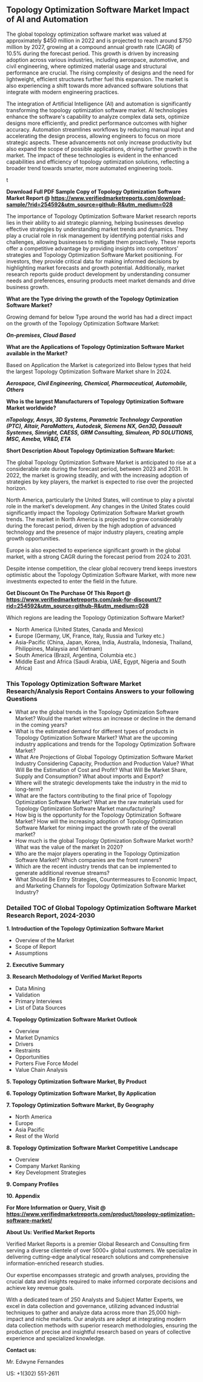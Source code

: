 <h2>Topology Optimization Software Market Impact of AI and Automation</h2><p>The global topology optimization software market was valued at approximately $450 million in 2022 and is projected to reach around $750 million by 2027, growing at a compound annual growth rate (CAGR) of 10.5% during the forecast period. This growth is driven by increasing adoption across various industries, including aerospace, automotive, and civil engineering, where optimized material usage and structural performance are crucial. The rising complexity of designs and the need for lightweight, efficient structures further fuel this expansion. The market is also experiencing a shift towards more advanced software solutions that integrate with modern engineering practices.</p><p>The integration of Artificial Intelligence (AI) and automation is significantly transforming the topology optimization software market. AI technologies enhance the software's capability to analyze complex data sets, optimize designs more efficiently, and predict performance outcomes with higher accuracy. Automation streamlines workflows by reducing manual input and accelerating the design process, allowing engineers to focus on more strategic aspects. These advancements not only increase productivity but also expand the scope of possible applications, driving further growth in the market. The impact of these technologies is evident in the enhanced capabilities and efficiency of topology optimization solutions, reflecting a broader trend towards smarter, more automated engineering tools.</p>t</p><p id="" class=""><strong>Download Full PDF Sample Copy of Topology Optimization Software Market Report @ <a href="https://www.verifiedmarketreports.com/download-sample/?rid=254592&utm_source=github-R&utm_medium=028" target="_blank">https://www.verifiedmarketreports.com/download-sample/?rid=254592&utm_source=github-R&utm_medium=028</a></strong></p><p>The importance of&nbsp;Topology Optimization Software Market research reports lies in their ability to aid strategic planning, helping businesses develop effective strategies by understanding market trends and dynamics. They play a crucial role in risk management by identifying potential risks and challenges, allowing businesses to mitigate them proactively. These reports offer a competitive advantage by providing insights into competitors' strategies and Topology Optimization Software Market positioning. For investors, they provide critical data for making informed decisions by highlighting market forecasts and growth potential. Additionally, market research reports guide product development by understanding consumer needs and preferences, ensuring products meet market demands and drive business growth.</p><p><strong>What are the&nbsp;Type driving the growth of the Topology Optimization Software Market?</strong></p><p id="" class="">Growing demand for below Type around the world has had a direct impact on the growth of the Topology Optimization Software Market:</p><em><strong>On-premises, Cloud Based</strong></em></p><strong>What are the&nbsp;Applications&nbsp;of Topology Optimization Software Market available in the Market?</strong></p><p id="" class="">Based on Application the Market is categorized into Below types that held the largest Topology Optimization Software Market share In 2024.</p><em><strong>Aerospace, Civil Engineering, Chemical, Pharmaceutical, Automobile, Others</strong></em></p><strong>Who is the largest Manufacturers of Topology Optimization Software Market worldwide?</strong></p><p><em><strong>nTopology, Ansys, 3D Systems, Parametric Technology Corporation (PTC), Altair, ParaMatters, Autodesk, Siemens NX, Gen3D, Dassault Systemes, Simright, CAESS, GRM Consulting, Simuleon, PD SOLUTIONS, MSC, Ameba, VR&D, ETA</strong></em></p><p id="" class=""><strong>Short Description About Topology Optimization Software Market:</strong></p><p>The global Topology Optimization Software Market is anticipated to rise at a considerable rate during the forecast period, between 2023 and 2031. In 2022, the market is growing steadily, and with the increasing adoption of strategies by key players, the market is expected to rise over the projected horizon.</p><p>North America, particularly the United States, will continue to play a pivotal role in the market's development. Any changes in the United States could significantly impact the Topology Optimization Software Market growth trends. The market in North America is projected to grow considerably during the forecast period, driven by the high adoption of advanced technology and the presence of major industry players, creating ample growth opportunities.</p><p>Europe is also expected to experience significant growth in the global market, with a strong CAGR during the forecast period from 2024 to 2031.</p><p>Despite intense competition, the clear global recovery trend keeps investors optimistic about the Topology Optimization Software Market, with more new investments expected to enter the field in the future.</p><p id="" class=""><strong>Get Discount On The Purchase Of This Report @ <a href="https://www.verifiedmarketreports.com/ask-for-discount/?rid=254592&utm_source=github-R&utm_medium=028" target="_blank">https://www.verifiedmarketreports.com/ask-for-discount/?rid=254592&utm_source=github-R&utm_medium=028</a></strong></p>Which regions are leading the Topology Optimization Software Market?</p><ul><li>North America (United States, Canada and Mexico)</li><li>Europe (Germany, UK, France, Italy, Russia and Turkey etc.)</li><li>Asia-Pacific (China, Japan, Korea, India, Australia, Indonesia, Thailand, Philippines, Malaysia and Vietnam)</li><li>South America (Brazil, Argentina, Columbia etc.)</li><li>Middle East and Africa (Saudi Arabia, UAE, Egypt, Nigeria and South Africa)</li></ul><h3 id="" class="">This Topology Optimization Software Market Research/Analysis Report Contains Answers to your following Questions</h3><ul><li>What are the global trends in the Topology Optimization Software Market? Would the market witness an increase or decline in the demand in the coming years?</li><li>What is the estimated demand for different types of products in Topology Optimization Software Market? What are the upcoming industry applications and trends for the Topology Optimization Software Market?</li><li>What Are Projections of Global Topology Optimization Software Market Industry Considering Capacity, Production and Production Value? What Will Be the Estimation of Cost and Profit? What Will Be Market Share, Supply and Consumption? What about imports and Export?</li><li>Where will the strategic developments take the industry in the mid to long-term?</li><li>What are the factors contributing to the final price of Topology Optimization Software Market? What are the raw materials used for Topology Optimization Software Market manufacturing?</li><li>How big is the opportunity for the Topology Optimization Software Market? How will the increasing adoption of Topology Optimization Software Market for mining impact the growth rate of the overall market?</li><li>How much is the global Topology Optimization Software Market worth? What was the value of the market In 2020?</li><li>Who are the major players operating in the Topology Optimization Software Market? Which companies are the front runners?</li><li>Which are the recent industry trends that can be implemented to generate additional revenue streams?</li><li>What Should Be Entry Strategies, Countermeasures to Economic Impact, and Marketing Channels for Topology Optimization Software Market Industry?</li></ul><h3 id="" class="">Detailed TOC of Global Topology Optimization Software Market Research Report, 2024-2030</h3><p id="" class=""><strong>1. Introduction of the Topology Optimization Software Market</strong></p><ul><li>Overview of the Market</li><li>Scope of Report</li><li>Assumptions</li></ul><p id="" class=""><strong>2. Executive Summary</strong></p><p id="" class=""><strong>3. Research Methodology of Verified Market Reports</strong></p><ul><li>Data Mining</li><li>Validation</li><li>Primary Interviews</li><li>List of Data Sources</li></ul><p id="" class=""><strong>4. Topology Optimization Software Market Outlook</strong></p><ul><li>Overview</li><li>Market Dynamics</li><li>Drivers</li><li>Restraints</li><li>Opportunities</li><li>Porters Five Force Model</li><li>Value Chain Analysis</li></ul><p id="" class=""><strong>5. Topology Optimization Software Market, By Product</strong></p><p id="" class=""><strong>6. Topology Optimization Software Market, By Application</strong></p><p id="" class=""><strong>7. Topology Optimization Software Market, By Geography</strong></p><ul><li>North America</li><li>Europe</li><li>Asia Pacific</li><li>Rest of the World</li></ul><p id="" class=""><strong>8. Topology Optimization Software Market Competitive Landscape</strong></p><ul><li>Overview</li><li>Company Market Ranking</li><li>Key Development Strategies</li></ul><p id="" class=""><strong>9. Company Profiles</strong></p><p id="" class=""><strong>10. Appendix</strong></p><p id="" class=""><strong>For More Information or Query, Visit @ <a href="https://www.verifiedmarketreports.com/product/topology-optimization-software-market/" target="_blank">https://www.verifiedmarketreports.com/product/topology-optimization-software-market/</a></strong></p><p id="" class=""><strong>About Us: Verified Market Reports</strong></p><p id="" class="">Verified Market Reports is a premier Global Research and Consulting firm serving a diverse clientele of over 5000+ global customers. We specialize in delivering cutting-edge analytical research solutions and comprehensive information-enriched research studies.</p><p id="" class="">Our expertise encompasses strategic and growth analyses, providing the crucial data and insights required to make informed corporate decisions and achieve key revenue goals.</p><p id="" class="">With a dedicated team of 250 Analysts and Subject Matter Experts, we excel in data collection and governance, utilizing advanced industrial techniques to gather and analyze data across more than 25,000 high-impact and niche markets. Our analysts are adept at integrating modern data collection methods with superior research methodologies, ensuring the production of precise and insightful research based on years of collective experience and specialized knowledge.</p><p id="" class=""><strong>Contact us:</strong></p><p id="" class="">Mr. Edwyne Fernandes</p><p id="" class="">US: +1(302) 551-2611</p>